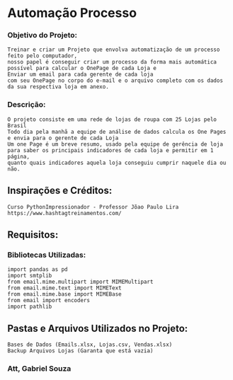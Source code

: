 # Automação Processo
 
### Objetivo do Projeto:
	Treinar e criar um Projeto que envolva automatização de um processo feito pelo computador,
	nosso papel é conseguir criar um processo da forma mais automática possível para calcular o OnePage de cada Loja e 
	Enviar um email para cada gerente de cada loja
	com seu OnePage no corpo do e-mail e o arquivo completo com os dados da sua respectiva loja em anexo.

### Descrição:
	O projeto consiste em uma rede de lojas de roupa com 25 Lojas pelo Brasil
	Todo dia pela manhã a equipe de análise de dados calcula os One Pages e envia para o gerente de cada Loja
	Um one Page é um breve resumo, usado pela equipe de gerência de loja para saber os principais indicadores de cada loja e permitir em 1 página,
	quanto quais indicadores aquela loja conseguiu cumprir naquele dia ou não.


## Inspirações e Créditos:
	Curso PythonImpressionador - Professor Jõao Paulo Lira
	https://www.hashtagtreinamentos.com/


## Requisitos:
### Bibliotecas Utilizadas:
	import pandas as pd
	import smtplib
	from email.mime.multipart import MIMEMultipart
	from email.mime.text import MIMEText
	from email.mime.base import MIMEBase
	from email import encoders
	import pathlib

## Pastas e Arquivos Utilizados no Projeto:
	Bases de Dados (Emails.xlsx, Lojas.csv, Vendas.xlsx)
	Backup Arquivos Lojas (Garanta que está vazia)

### Att, Gabriel Souza
